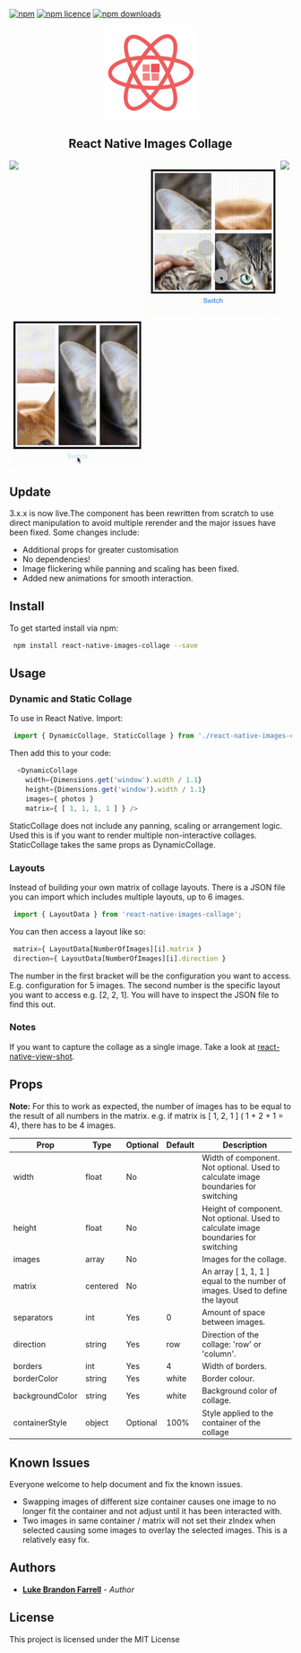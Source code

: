 [![npm](https://img.shields.io/npm/v/react-native-images-collage.svg?style=flat-square)](https://www.npmjs.com/package/react-native-images-collage)
[![npm licence](http://img.shields.io/npm/l/react-native-images-collage.svg?style=flat-square)](https://npmjs.org/package/react-native-images-collage)
[![npm downloads](http://img.shields.io/npm/dt/react-native-images-collage.svg?style=flat-square)](https://npmjs.org/package/react-native-images-collage)

<p align="center">
  <img src="https://github.com/LukeBrandonFarrell/open-source-images/blob/master/react-native-images-collage/react-native-images-collage.png" width="165" height="165">
  <h2 align="center">React Native Images Collage</h2>
</p>

<img align="left" src="https://raw.githubusercontent.com/LukeBrandonFarrell/open-source-images/master/react-native-images-collage/i3.gif" width="48%" />
<img src="https://raw.githubusercontent.com/LukeBrandonFarrell/open-source-images/master/react-native-images-collage/i4.gif" width="48%" />
<img align="left" src="https://raw.githubusercontent.com/LukeBrandonFarrell/open-source-images/master/react-native-images-collage/i2.gif" width="48%" />
<img src="https://raw.githubusercontent.com/LukeBrandonFarrell/open-source-images/master/react-native-images-collage/i1.gif" width="48%" />

## Update

3.x.x is now live.The component has been rewritten from scratch to use direct manipulation to avoid multiple rerender and the major issues have been fixed. Some changes include:

- Additional props for greater customisation
- No dependencies!
- Image flickering while panning and scaling has been fixed.
- Added new animations for smooth interaction.

## Install

To get started install via npm:
```sh
 npm install react-native-images-collage --save
```

## Usage

### Dynamic and Static Collage

To use in React Native. Import:
```js
 import { DynamicCollage, StaticCollage } from './react-native-images-collage';
```

Then add this to your code:
```js
  <DynamicCollage
    width={Dimensions.get('window').width / 1.1}
    height={Dimensions.get('window').width / 1.1}
    images={ photos }
    matrix={ [ 1, 1, 1, 1 ] } />
```

StaticCollage does not include any panning, scaling or arrangement logic. Used this is if you want to render multiple non-interactive collages. StaticCollage takes the same props as DynamicCollage.

### Layouts

Instead of building your own matrix of collage layouts. There is a JSON file you can import which includes multiple layouts, up to 6 images.
```js
 import { LayoutData } from 'react-native-images-collage';
```

You can then access a layout like so:
```js
 matrix={ LayoutData[NumberOfImages][i].matrix }
 direction={ LayoutData[NumberOfImages][i].direction }
```

The number in the first bracket will be the configuration you want to access. E.g. configuration for 5 images. The second number is the specific layout you want to access e.g. [2, 2, 1]. You will have to inspect the JSON file to find this out.

### Notes

If you want to capture the collage as a single image. Take a look at [react-native-view-shot](https://github.com/gre/react-native-view-shot).

## Props

**Note:** For this to work as expected, the number of images has to be equal to the result of all numbers in the matrix. e.g. if matrix is [ 1, 2, 1 ] ( 1 + 2 + 1 = 4), there has to be 4 images.  

| Prop            | Type          | Optional  | Default | Description                                                                             |
| --------------- | ------------- | --------- | ------- | --------------------------------------------------------------------------------------- |
| width           | float         | No        |         | Width of component. Not optional. Used to calculate image boundaries for switching      |
| height          | float         | No        |         | Height of component. Not optional. Used to calculate image boundaries for switching     |
| images          | array         | No        |         | Images for the collage.                                                                 |
| matrix          | centered      | No        |         | An array [ 1, 1, 1 ] equal to the number of images. Used to define the layout           |
| separators      | int           | Yes       | 0       | Amount of space between images.                                                         |
| direction       | string        | Yes       | row     | Direction of the collage: 'row' or 'column'.                                            |
| borders         | int           | Yes       | 4       | Width of borders.                                                                       |
| borderColor     | string        | Yes       | white   | Border colour.                                                                          |
| backgroundColor | string        | Yes       | white   | Background color of collage.                                                            |
| containerStyle  | object        | Optional  | 100%    | Style applied to the container of the collage                                           |

## Known Issues

Everyone welcome to help document and fix the known issues.

- Swapping images of different size container causes one image to no longer fit the container and not adjust until it has been interacted with.
- Two images in same container / matrix will not set their zIndex when selected causing some images to overlay the selected images. This is a relatively easy fix.

## Authors

* [**Luke Brandon Farrell**](https://lukebrandonfarrell.com/) - *Author*

## License

This project is licensed under the MIT License
